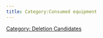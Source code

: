 ```yaml
---
title: Category:Consumed equipment
---
```


[Category: Deletion
Candidates](Category:_Deletion_Candidates "wikilink")